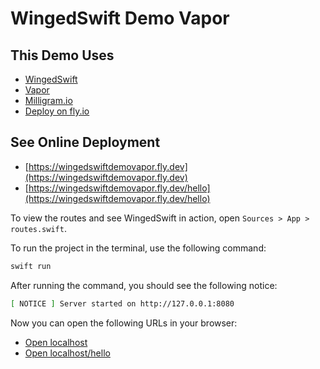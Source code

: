 # WingedSwift Demo Vapor

## This Demo Uses

- [WingedSwift](https://github.com/micheltlutz/Winged-Swift)
- [Vapor](https://vapor.codes)
- [Milligram.io](https://milligram.io)
- [Deploy on fly.io](https://docs.vapor.codes/deploy/fly/)

## See Online Deployment

- [https://wingedswiftdemovapor.fly.dev](https://wingedswiftdemovapor.fly.dev)
- [https://wingedswiftdemovapor.fly.dev/hello](https://wingedswiftdemovapor.fly.dev/hello)

To view the routes and see WingedSwift in action, open `Sources > App > routes.swift`.

To run the project in the terminal, use the following command:

```bash
swift run
```

After running the command, you should see the following notice:

```bash
[ NOTICE ] Server started on http://127.0.0.1:8080
```

Now you can open the following URLs in your browser:

- [Open localhost](http://127.0.0.1:8080)
- [Open localhost/hello](http://127.0.0.1:8080/hello)
